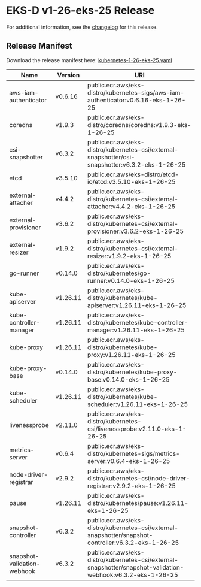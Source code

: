 # EKS-D v1-26-eks-25 Release

For additional information, see the [changelog](CHANGELOG-v1-26-eks-25.md) for this release.

## Release Manifest

Download the release manifest here: [kubernetes-1-26-eks-25.yaml](https://distro.eks.amazonaws.com/kubernetes-1-26/kubernetes-1-26-eks-25.yaml)

| Name | Version | URI |
|------|---------|-----|
| aws-iam-authenticator | v0.6.16 | public.ecr.aws/eks-distro/kubernetes-sigs/aws-iam-authenticator:v0.6.16-eks-1-26-25 |
| coredns | v1.9.3 | public.ecr.aws/eks-distro/coredns/coredns:v1.9.3-eks-1-26-25 |
| csi-snapshotter | v6.3.2 | public.ecr.aws/eks-distro/kubernetes-csi/external-snapshotter/csi-snapshotter:v6.3.2-eks-1-26-25 |
| etcd | v3.5.10 | public.ecr.aws/eks-distro/etcd-io/etcd:v3.5.10-eks-1-26-25 |
| external-attacher | v4.4.2 | public.ecr.aws/eks-distro/kubernetes-csi/external-attacher:v4.4.2-eks-1-26-25 |
| external-provisioner | v3.6.2 | public.ecr.aws/eks-distro/kubernetes-csi/external-provisioner:v3.6.2-eks-1-26-25 |
| external-resizer | v1.9.2 | public.ecr.aws/eks-distro/kubernetes-csi/external-resizer:v1.9.2-eks-1-26-25 |
| go-runner | v0.14.0 | public.ecr.aws/eks-distro/kubernetes/go-runner:v0.14.0-eks-1-26-25 |
| kube-apiserver | v1.26.11 | public.ecr.aws/eks-distro/kubernetes/kube-apiserver:v1.26.11-eks-1-26-25 |
| kube-controller-manager | v1.26.11 | public.ecr.aws/eks-distro/kubernetes/kube-controller-manager:v1.26.11-eks-1-26-25 |
| kube-proxy | v1.26.11 | public.ecr.aws/eks-distro/kubernetes/kube-proxy:v1.26.11-eks-1-26-25 |
| kube-proxy-base | v0.14.0 | public.ecr.aws/eks-distro/kubernetes/kube-proxy-base:v0.14.0-eks-1-26-25 |
| kube-scheduler | v1.26.11 | public.ecr.aws/eks-distro/kubernetes/kube-scheduler:v1.26.11-eks-1-26-25 |
| livenessprobe | v2.11.0 | public.ecr.aws/eks-distro/kubernetes-csi/livenessprobe:v2.11.0-eks-1-26-25 |
| metrics-server | v0.6.4 | public.ecr.aws/eks-distro/kubernetes-sigs/metrics-server:v0.6.4-eks-1-26-25 |
| node-driver-registrar | v2.9.2 | public.ecr.aws/eks-distro/kubernetes-csi/node-driver-registrar:v2.9.2-eks-1-26-25 |
| pause | v1.26.11 | public.ecr.aws/eks-distro/kubernetes/pause:v1.26.11-eks-1-26-25 |
| snapshot-controller | v6.3.2 | public.ecr.aws/eks-distro/kubernetes-csi/external-snapshotter/snapshot-controller:v6.3.2-eks-1-26-25 |
| snapshot-validation-webhook | v6.3.2 | public.ecr.aws/eks-distro/kubernetes-csi/external-snapshotter/snapshot-validation-webhook:v6.3.2-eks-1-26-25 |
